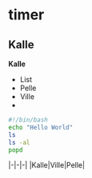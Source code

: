 # timer
## Kalle
**Kalle**
* List
* Pelle
* Ville
* 
```bash
#!/bin/bash
echo "Hello World"
ls
ls -al
popd
```
|-|-|-|
|Kalle|Ville|Pelle|
